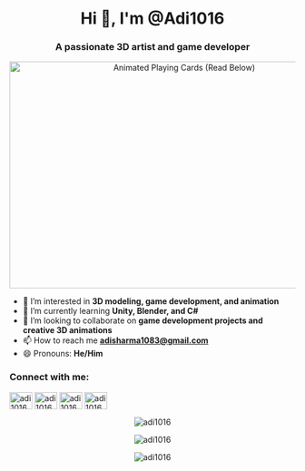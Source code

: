 <h1 align="center">Hi 👋, I'm @Adi1016</h1>
<h3 align="center">A passionate 3D artist and game developer</h3>

<p align="center">
  <a href="https://sketchfab.com/3d-models/animated-playing-cards-read-below-76be59774ffe4576a36c1b6a5399b3fe?utm_medium=embed&utm_campaign=share-popup&utm_content=76be59774ffe4576a36c1b6a5399b3fe">
    <img src="https://sketchfab.com/models/76be59774ffe4576a36c1b6a5399b3fe/embed" alt="Animated Playing Cards (Read Below)" width="600" height="400">
  </a>
</p>

- 👀 I’m interested in **3D modeling, game development, and animation**
- 🌱 I’m currently learning **Unity, Blender, and C#**
- 💞️ I’m looking to collaborate on **game development projects and creative 3D animations**
- 📫 How to reach me **adisharma1083@gmail.com**
- 😄 Pronouns: **He/Him**

<h3 align="left">Connect with me:</h3>
<p align="left">
<a href="https://twitter.com/" target="blank"><img align="center" src="https://cdn.jsdelivr.net/npm/simple-icons@v3/icons/twitter.svg" alt="adi1016" height="30" width="40" /></a>
<a href="https://linkedin.com/in/" target="blank"><img align="center" src="https://cdn.jsdelivr.net/npm/simple-icons@v3/icons/linkedin.svg" alt="adi1016" height="30" width="40" /></a>
<a href="https://stackoverflow.com/users/" target="blank"><img align="center" src="https://cdn.jsdelivr.net/npm/simple-icons@v3/icons/stackoverflow.svg" alt="adi1016" height="30" width="40" /></a>
<a href="https://www.youtube.com/c/" target="blank"><img align="center" src="https://cdn.jsdelivr.net/npm/simple-icons@v3/icons/youtube.svg" alt="adi1016" height="30" width="40" /></a>
</p>

<p align="center">
  <img src="https://github-readme-stats.vercel.app/api?username=adi1016&show_icons=true&locale=en" alt="adi1016" />
</p>

<p align="center">
  <img src="https://github-readme-streak-stats.herokuapp.com/?user=adi1016&" alt="adi1016" />
</p>

<p align="center">
  <img src="https://github-readme-stats.vercel.app/api/top-langs?username=adi1016&show_icons=true&locale=en&layout=compact" alt="adi1016" />
</p>
